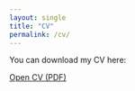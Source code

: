 ```yaml
---
layout: single
title: "CV"
permalink: /cv/
---
```


You can download my CV here:

<a href="/assets/files/AlexPedrini_CV.pdf" class="btn btn--primary" target="_blank" rel="noopener">Open CV (PDF)</a>
